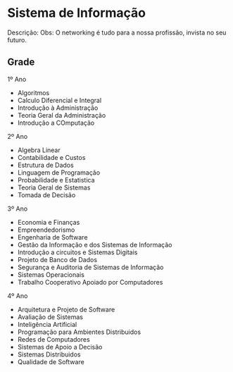 Sistema de Informação
===================

Descrição: 
Obs: O networking é tudo para a nossa profissão, invista no seu futuro.

## Grade

1º Ano 

<ul>
<li>Algoritmos</li>
<li>Calculo Diferencial e Integral</li>
<li>Introdução à Administração</li>
<li>Teoria Geral da Administração</li>
<li>Introdução a COmputação</li>
</ul>

2º Ano

<ul>
<li>Algebra Linear</li>
<li>Contabilidade e Custos</li>
<li>Estrutura de Dados</li>
<li>Linguagem de Programação</li>
<li>Probabilidade e Estatistica</li>
<li>Teoria Geral de Sistemas</li>
<li>Tomada de Decisão</li>
</ul>

3º Ano

<ul>
<li>Economia e Finanças</li>
<li>Empreendedorismo</li>
<li>Engenharia de Software</li>
<li>Gestão da Informação e dos Sistemas de Informação</li>
<li>Introdução a circuitos e Sistemas Digitais</li>
<li>Projeto de Banco de Dados</li>
<li>Segurança e Auditoria de Sistemas de Informação</li>
<li>Sistemas Operacionais</li>
<li>Trabalho Cooperativo Apoiado por Computadores</li>
</ul>

4º Ano

<ul>
<li>Arquitetura e Projeto de Software</li>
<li>Avaliação de Sistemas</li>
<li>Inteligência Artificial</li>
<li>Programação para Ambientes Distribuidos</li>
<li>Redes de Computadores</li>
<li>Sistemas de Apoio a Decisão</li>
<li>Sistemas Distribuidos</li>
<li>Qualidade de Software</li>
</ul>

